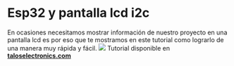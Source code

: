 # Esp32 y pantalla lcd i2c
En ocasiones necesitamos mostrar información de nuestro proyecto en una pantalla lcd es por eso que te mostramos en este tutorial como lograrlo de una manera muy rápida y fácil. 
![](https://cdn.shopify.com/s/files/1/0020/8027/6524/files/ESP32_Pantalla_1024x1024.png?v=1624813495)
Tutorial disponible en [**taloselectronics.com**](https://www.taloselectronics.com/blogs/tutoriales/esp32-y-pantalla-lcd-i2c)
